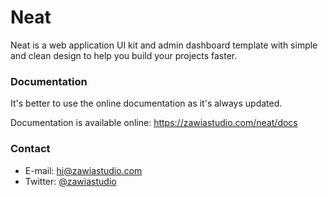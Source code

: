 # Neat
Neat is a web application UI kit and admin dashboard template with simple and clean
design to help you build your projects faster.

### Documentation
It's better to use the online documentation as it's always updated.

Documentation is available online: https://zawiastudio.com/neat/docs

### Contact
- E-mail: hi@zawiastudio.com
- Twitter: [@zawiastudio](https://twitter.com/zawiastudio)